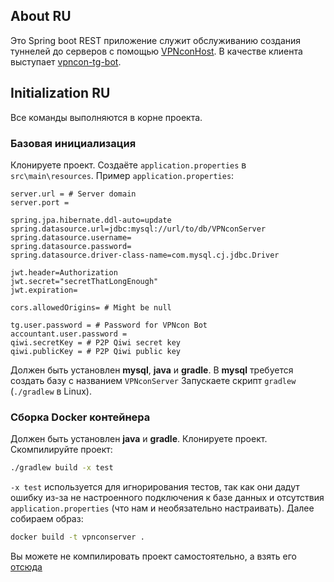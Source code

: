 ## About RU
Это Spring boot REST приложение служит обслуживанию создания туннелей до серверов с помощью [VPNconHost](https://github.com/BlTniki/vpnconhost). В качестве клиента выступает [vpncon-tg-bot](https://github.com/BlTniki/vpncon-tg-client/tree/main).

## Initialization RU
Все команды выполняются в корне проекта.
### Базовая инициализация
Клонируете проект.
Создаёте `application.properties` в `src\main\resources`.
Пример `application.properties`:
```properties
server.url = # Server domain
server.port =  
  
spring.jpa.hibernate.ddl-auto=update  
spring.datasource.url=jdbc:mysql://url/to/db/VPNconServer
spring.datasource.username=
spring.datasource.password=  
spring.datasource.driver-class-name=com.mysql.cj.jdbc.Driver  
  
jwt.header=Authorization  
jwt.secret="secretThatLongEnough"  
jwt.expiration=

cors.allowedOrigins= # Might be null

tg.user.password = # Password for VPNcon Bot 
accountant.user.password =  
qiwi.secretKey = # P2P Qiwi secret key
qiwi.publicKey = # P2P Qiwi public key
```
Должен быть установлен __mysql__, __java__ и __gradle__.
В __mysql__ требуется создать базу с названием `VPNconServer`
Запускаете скрипт `gradlew` (`./gradlew` в Linux).

### Сборка Docker контейнера
Должен быть установлен __java__ и __gradle__.
Клонируете проект.
Скомпилируйте проект:
```bash
./gradlew build -x test
```
`-x test` используется для игнорирования тестов, так как они дадут ошибку из-за не настроенного подключения к базе данных и отсутствия `application.properties` (что нам и необязательно настраивать).
Далее собираем образ:
```bash
docker build -t vpnconserver .
```

Вы можете не компилировать проект самостоятельно, а взять его [отсюда](https://hub.docker.com/r/bitniki/vpnconserver)
